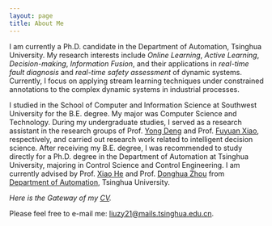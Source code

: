 ```yaml
---
layout: page
title: About Me
---
```


I am currently a Ph.D. candidate in the Department of Automation, Tsinghua University. My research interests include *Online Learning*, *Active Learning*, *Decision-making*, *Information Fusion*, and their applications in *real-time fault diagnosis* and *real-time safety assessment* of dynamic systems. Currently, I focus on applying stream learning techniques under constrained annotations to the complex dynamic systems in industrial processes.

I studied in the School of Computer and Information Science at Southwest University for the B.E. degree. My major was Computer Science and Technology. During my undergraduate studies, I served as a research assistant in the research groups of Prof. [Yong Deng](https://scholar.google.com/citations?user=Zuhod6sAAAAJ&hl=zh-CN&oi=ao) and Prof. [Fuyuan Xiao](http://www.cse.cqu.edu.cn/info/2095/5902.htm), respectively, and carried out research work related to intelligent decision science. After receiving my B.E. degree, I was recommended to study directly for a Ph.D. degree in the Department of Automation at Tsinghua University, majoring in Control Science and Control Engineering. I am currently advised by Prof. [Xiao He](https://www.au.tsinghua.edu.cn/info/1092/1527.htm) and Prof. [Donghua Zhou](https://www.au.tsinghua.edu.cn/info/1077/1623.htm) from [Department of Automation](https://www.au.tsinghua.edu.cn/index.htm), Tsinghua University.

*Here is the Gateway of my [CV](/my_pdf/CV.pdf).*

Please feel free to e-mail me: [liuzy21@mails.tsinghua.edu.cn](liuzy21@mails.tsinghua.edu.cn).